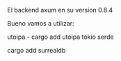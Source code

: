 El backend axum en su version 0.8.4

Bueno vamos a utilizar:

utoipa - cargo add utoipa
tokio
serde

cargo add surrealdb
